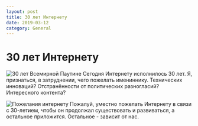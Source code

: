 ```yaml
---
layout: post
title: 30 лет Интернету
date: 2019-03-12
category: General
---
```


# 30 лет Интернету

![30 лет Всемирной Паутине](https://pp.userapi.com/c854528/v854528882/149f/rXBI4yJSprw.jpg "30 лет Всемирной Паутине") Сегодня Интернету исполнилось 30 лет. Я, признаться, в затруднении, чего пожелать имениннику. Технических инноваций? Отстранённости от политических разногласий? Интересного контента?

![Пожелания интернету](https://pp.userapi.com/c854528/v854528882/14bc/OkAcWb0HwGc.jpg "Пожелания интернету") Пожалуй, уместно пожелать Интернету в связи с 30-летием, чтобы он продолжал существовать и развиваться, а остальное приложится. Остальное - зависит от нас.
